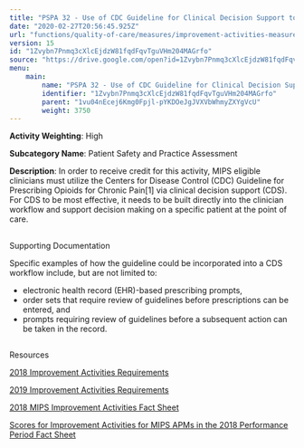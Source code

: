 ```yaml
---
title: "PSPA 32 - Use of CDC Guideline for Clinical Decision Support to Prescribe Opioids for Chronic Pain via Clinical Decision Support"
date: "2020-02-27T20:56:45.925Z"
url: "functions/quality-of-care/measures/improvement-activities-measures/2019-improvement-activities/pspa-32-use-of-cdc-guideline-for-clinical-decision-support-to-prescribe-opioids-for-chronic-pain-via-clinical-decision-support.html"
version: 15
id: "1Zvybn7Pnmq3cXlcEjdzW81fqdFqvTguVHm204MAGrfo"
source: "https://drive.google.com/open?id=1Zvybn7Pnmq3cXlcEjdzW81fqdFqvTguVHm204MAGrfo"
menu:
    main:
        name: "PSPA 32 - Use of CDC Guideline for Clinical Decision Support to Prescribe Opioids for Chronic Pain via Clinical Decision Support"
        identifier: "1Zvybn7Pnmq3cXlcEjdzW81fqdFqvTguVHm204MAGrfo"
        parent: "1vu04nEcej6Kmg0Fpjl-pYKDOeJgJVXVbWhmyZXYgVcU"
        weight: 3750
---
```









**Activity Weighting**: High

**Subcategory Name**: Patient Safety and Practice Assessment

**Description**: In order to receive credit for this activity, MIPS eligible clinicians must utilize the Centers for Disease Control (CDC) Guideline for Prescribing Opioids for Chronic Pain[1] via clinical decision support (CDS). For CDS to be most effective, it needs to be built directly into the clinician workflow and support decision making on a specific patient at the point of care. 







## 

Supporting Documentation

Specific examples of how the guideline could be incorporated into a CDS workflow include, but are not limited to:

* electronic health record (EHR)-based prescribing prompts, 
* order sets that require review of guidelines before prescriptions can be entered, and 
* prompts requiring review of guidelines before a subsequent action can be taken in the record.







## 

Resources

[2018 Improvement Activities Requirements](https://qpp.cms.gov/mips/improvement-activities?py=2018)

[2019 Improvement Activities Requirements](https://qpp.cms.gov/mips/improvement-activities?py=2019)

[2018 MIPS Improvement Activities Fact Sheet](https://qpp.cms.gov/resource/2018%20MIPS%20Improvement%20Activities%20Fact%20Sheet)

[Scores for Improvement Activities for MIPS APMs in the 2018 Performance Period Fact Sheet](https://qpp.cms.gov/resource/2018%20MIPS%20APMs%20improvement%20Activities%20scores%20fact%20sheet)


